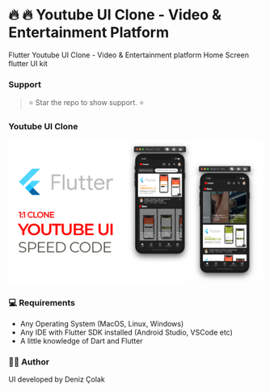 # 🔥 🔥 Youtube UI Clone - Video & Entertainment Platform

Flutter Youtube UI Clone - Video & Entertainment platform Home Screen flutter UI kit 

### Support 

> ⭐️ Star the repo to show support. ⭐️

### Youtube UI Clone

![alt text](/screenshot/deniz-codes-sc.png)


### 💻 Requirements

- Any Operating System (MacOS, Linux, Windows)
- Any IDE with Flutter SDK installed (Android Studio, VSCode etc)
- A little knowledge of Dart and Flutter


### 👨‍💻 Author

UI developed by Deniz Çolak